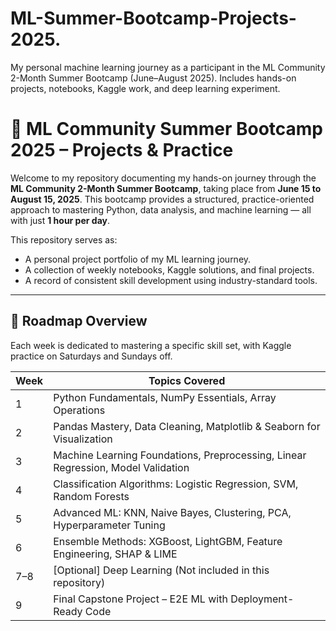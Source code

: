 # ML-Summer-Bootcamp-Projects-2025.
 My personal machine learning journey as a participant in the ML Community 2-Month Summer Bootcamp (June–August 2025). Includes hands-on projects, notebooks, Kaggle work, and deep learning experiment.

# 🧠 ML Community Summer Bootcamp 2025 – Projects & Practice

Welcome to my repository documenting my hands-on journey through the **ML Community 2-Month Summer Bootcamp**, taking place from **June 15 to August 15, 2025**. This bootcamp provides a structured, practice-oriented approach to mastering Python, data analysis, and machine learning — all with just **1 hour per day**.

This repository serves as:
- A personal project portfolio of my ML learning journey.
- A collection of weekly notebooks, Kaggle solutions, and final projects.
- A record of consistent skill development using industry-standard tools.

---

## 📅 Roadmap Overview

Each week is dedicated to mastering a specific skill set, with Kaggle practice on Saturdays and Sundays off.

| Week | Topics Covered                                                                 |
|------|----------------------------------------------------------------------------------|
| 1    | Python Fundamentals, NumPy Essentials, Array Operations                         |
| 2    | Pandas Mastery, Data Cleaning, Matplotlib & Seaborn for Visualization           |
| 3    | Machine Learning Foundations, Preprocessing, Linear Regression, Model Validation|
| 4    | Classification Algorithms: Logistic Regression, SVM, Random Forests             |
| 5    | Advanced ML: KNN, Naive Bayes, Clustering, PCA, Hyperparameter Tuning           |
| 6    | Ensemble Methods: XGBoost, LightGBM, Feature Engineering, SHAP & LIME           |
| 7–8  | [Optional] Deep Learning (Not included in this repository)                      |
| 9    | Final Capstone Project – E2E ML with Deployment-Ready Code                      |
